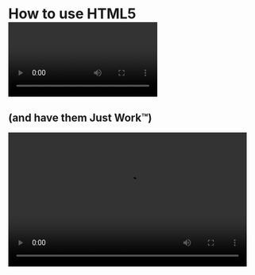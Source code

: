 How to use HTML5 <video> and <audio> tags everywhere 
===========================

(and have them Just Work&trade;)
---------------------------

<video src="media/walk.m4v" width="480" height="270" loop="true" autoplay="true" controls="true">


Audio embedded in a video tag
-----------------------------

<video src="media/ratchet.mp3" width="240" height="16" loop="true" autoplay="false" controls="true">

Note that the above isn't supposed to work, but does work in Safari (and may work in other browsers) and also works with my av.swf media player.

Audio embedded in an audio tag
------------------------------

<audio src="media/speeder.mp3" width="240" height="16" loop="true" autoplay="false" controls="true">

Click <button onclick=""av.replace_html5_media_tags();">Test Flash Switch</button> to swap in the Flash player for all <audio> and <video> elements (this lets me test it all works without launching a crippled web browser).

Notes
-----

* I've chosen to make my player controls minimal in the spirit of Apple's HTML5 video player UI. Why? Because I kind of agree with Apple that the system volume control is the volume control.

* Because I couldn't figure out how to "puppet" Flash's video control components, all the UI elements are implemented from scratch. (Not a huge deal and much easier to customize.)
To Do

It might be helpful to "package" this up a little better so that, for example, it works regardless of where the web page is relative to the flash player. Any coder should be able to tweak the code to work properly for his/her site as is but it's not quite a no-brainer.
Expose all the relevant routines in the flash player (they're already factored with this in mind so it's not going to be much work).

Write some abstraction routines into av.js for talking to the videos as if they were video tags. Ideally I'd replicate the html5 video API for Flash but I've not done that kind of thing before and I don't know how hairy it is (Google's excanvas.js does exactly this kind of thing so maybe I can find clues there).

W.r.t. the above, I'd like to be able to use the Flash player (if only for test purposes) even if it's not needed, which may make the previous item harder. I guess it's better to expose a constant API than be able to perform this kind of dirty trick.

There's more information in the two blog posts I wrote about this "How to use HTML5 <video> tags everywhere and have them Just Work™" and "How to use HTML5 Video and Audio Tags Everywhere". If you have comments, questions, or suggestions please contact me at tonio at loewald dot com.

<script src="jquery.js"></script>
<script src="av.js"></script>
